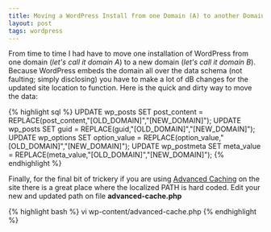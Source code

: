 ```yaml
---
title: Moving a WordPress Install from one Domain (A) to another Domain (B)
layout: post
tags: wordpress
---
```


From time to time I had have to move one installation of WordPress from one domain (<em>let's call it domain A</em>) to a new domain (<em>let's call it domain B</em>).  Because WordPress embeds the domain all over the data schema (not faulting; simply disclosing) you have to make a lot of dB changes for the updated site location to function.  Here is the quick and dirty way to move the data:

{% highlight sql %}
UPDATE wp_posts SET post_content = REPLACE(post_content,"[OLD_DOMAIN]","[NEW_DOMAIN]");
UPDATE wp_posts SET guid = REPLACE(guid,"[OLD_DOMAIN]","[NEW_DOMAIN]");
UPDATE wp_options SET option_value = REPLACE(option_value,"[OLD_DOMAIN]","[NEW_DOMAIN]");
UPDATE wp_postmeta SET meta_value = REPLACE(meta_value,"[OLD_DOMAIN]","[NEW_DOMAIN]");
{% endhighlight %}

Finally, for the final bit of trickery if you are using <a href="http://wordpress.org/extend/plugins/wp-super-cache/">Advanced Caching</a> on the site there is a great place where the localized PATH is hard coded.  Edit your new and updated path on file <strong>advanced-cache.php</strong>

{% highlight bash %}
vi wp-content/advanced-cache.php
{% endhighlight %}
